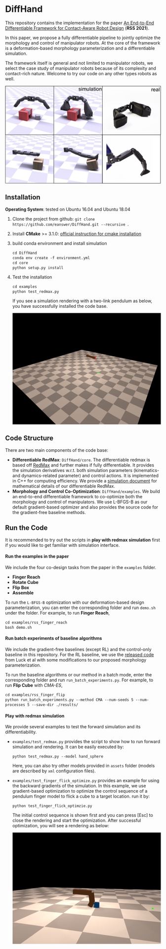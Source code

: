 # DiffHand

This repository contains the implementation for the paper [An End-to-End Differentiable Framework for Contact-Aware Robot Design](http://diffhand.csail.mit.edu/) (**RSS 2021**). 

In this paper, we propose a fully differentiable pipeline to jointly optimize the morphology and control of manipulator robots. At the core of the framework is a deformation-based morphology parameterization and a differentiable simulation.  

The framework itself is general and not limited to manipulator robots, we select the case study of manipulator robots because of its complexity and contact-rich nature. Welcome to try our code on any other types robots as well.

<img src="demos/representative_image.jpg" alt="teaser" width="700" />



## Installation

**Operating System**: tested on Ubuntu 16.04 and Ubuntu 18.04

1. Clone the project from github: `git clone https://github.com/eanswer/DiffHand.git --recursive `.

2. Install **CMake** >= 3.1.0: [official instruction for cmake installation](https://cmake.org/install/)

3. build conda environment and install simulation

   ```
   cd DiffHand
   conda env create -f environment.yml
   cd core
   python setup.py install
   ```

4. Test the installation

   ```
   cd examples
   python test_redmax.py
   ```

   If you see a simulation rendering with a two-link pendulum as below, you have successfully installed the code base.

   <img src="demos/test_redmax.gif" alt="test_redmax" width="500" />



## Code Structure

There are two main components of the code base:

- **Differentiable RedMax**: `DiffHand/core`. The differentiable redmax is based off [RedMax](https://people.engr.tamu.edu/sueda/projects/redmax/index.html) and further makes if fully differentiable. It provides the simulation derivatives w.r.t. both simulation parameters (kinematics- and dynamics-related parameter) and control actions. It is implemented in C++ for computing efficiency. We provide a [simulation document](https://people.csail.mit.edu/jiex/papers/DiffHand/redmax_doc.pdf) for mathematical details of our differentiable RedMax.
- **Morphology and Control Co-Optimization**: `DiffHand/examples`. We build an end-to-end differentiable framework to co-optimize both the morphology and control of manipulators. We use L-BFGS-B as our default gradient-based optimizer and also provides the source code for the gradient-free baseline methods.



## Run the Code

It is recommended to try out the scripts in **play with redmax simulation** first if you would like to get familiar with simulation interface.

#### Run the examples in the paper

We include the four co-design tasks from the paper in the `examples` folder. 

- **Finger Reach**
- **Rotate Cube**
- **Flip Box**
- **Assemble**

To run the `L-BFGS-B` optimization with our deformation-based design parameterization, you can enter the corresponding folder and run `demo.sh` under the folder. For example, to run **Finger Reach**,

```
cd examples/rss_finger_reach
bash demo.sh
```



#### Run batch experiments of baseline algorithms

We include the gradient-free baselines (except RL) and the control-only baseline in this repository. For the RL baseline, we use the [released code](https://github.com/ksluck/Coadaptation) from Luck et al with some modifications to our proposed morphology parameterization.

To run the baseline algorithms or our method in a batch mode, enter the corresponding folder and run `run_batch_experiments.py`. For example, to run **Flip Cube** with *CMA-ES*,

```
cd examples/rss_finger_flip
python run_batch_experiments.py --method CMA --num-seeds 5 --num-processes 5 --save-dir ./results/
```



#### Play with redmax simulation

We provide several examples to test the forward simulation and its differentiability. 

- `examples/test_redmax.py` provides the script to show how to run forward simulation and rendering. It can be easily executed by:

  ```
  python test_redmax.py --model hand_sphere
  ```

  Here, you can also try other models provided in `assets` folder (models are described by `xml` configuration files).

- `examples/test_finger_flick_optimize.py` provides an example for using the backward gradients of the simulation. In this example, we use gradient-based optimization to optimize the control sequence of a pendulum finger model to flick a cube to a target location. run it by:

  ```
  python test_finger_flick_optimzie.py
  ```

  The initial control sequence is shown first and you can press [Esc] to close the rendering and start the optimization. After successful optimization, you will see a rendering as below:

  <img src="demos/torque_finger_flick_optimized.gif" alt="finger_flick" width="500" />